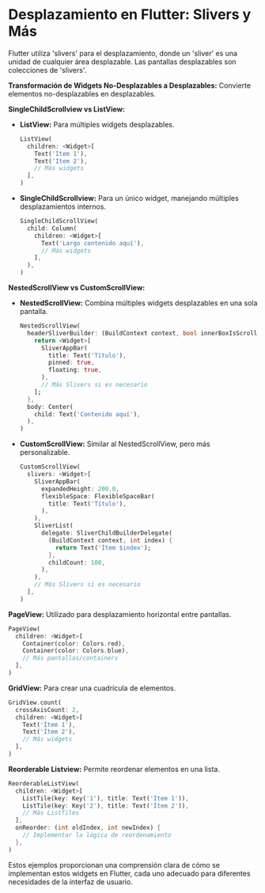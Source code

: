 # Desplazamiento en Flutter: Slivers y Más

Flutter utiliza 'slivers' para el desplazamiento, donde un 'sliver' es una unidad de cualquier área desplazable. Las pantallas desplazables son colecciones de 'slivers'.

**Transformación de Widgets No-Desplazables a Desplazables:**
Convierte elementos no-desplazables en desplazables.

**SingleChildScrollview vs ListView:**
- **ListView:** Para múltiples widgets desplazables.
  ```dart
  ListView(
    children: <Widget>[
      Text('Item 1'),
      Text('Item 2'),
      // Más widgets
    ],
  )
  ```
- **SingleChildScrollview:** Para un único widget, manejando múltiples desplazamientos internos.
  ```dart
  SingleChildScrollView(
    child: Column(
      children: <Widget>[
        Text('Largo contenido aquí'),
        // Más widgets
      ],
    ),
  )
  ```

**NestedScrollView vs CustomScrollView:**
- **NestedScrollView:** Combina múltiples widgets desplazables en una sola pantalla.
  ```dart
  NestedScrollView(
    headerSliverBuilder: (BuildContext context, bool innerBoxIsScrolled) {
      return <Widget>[
        SliverAppBar(
          title: Text('Título'),
          pinned: true,
          floating: true,
        ),
        // Más Slivers si es necesario
      ];
    },
    body: Center(
      child: Text('Contenido aquí'),
    ),
  )
  ```
- **CustomScrollView:** Similar al NestedScrollView, pero más personalizable.
  ```dart
  CustomScrollView(
    slivers: <Widget>[
      SliverAppBar(
        expandedHeight: 200.0,
        flexibleSpace: FlexibleSpaceBar(
          title: Text('Título'),
        ),
      ),
      SliverList(
        delegate: SliverChildBuilderDelegate(
          (BuildContext context, int index) {
            return Text('Ítem $index');
          },
          childCount: 100,
        ),
      ),
      // Más Slivers si es necesario
    ],
  )
  ```

**PageView:**
Utilizado para desplazamiento horizontal entre pantallas.
```dart
PageView(
  children: <Widget>[
    Container(color: Colors.red),
    Container(color: Colors.blue),
    // Más pantallas/containers
  ],
)
```

**GridView:**
Para crear una cuadrícula de elementos.
```dart
GridView.count(
  crossAxisCount: 2,
  children: <Widget>[
    Text('Ítem 1'),
    Text('Ítem 2'),
    // Más widgets
  ],
)
```

**Reorderable Listview:**
Permite reordenar elementos en una lista.
```dart
ReorderableListView(
  children: <Widget>[
    ListTile(key: Key('1'), title: Text('Ítem 1')),
    ListTile(key: Key('2'), title: Text('Ítem 2')),
    // Más ListTiles
  ],
  onReorder: (int oldIndex, int newIndex) {
    // Implementar la lógica de reordenamiento
  },
)
```

Estos ejemplos proporcionan una comprensión clara de cómo se implementan estos widgets en Flutter, cada uno adecuado para diferentes necesidades de la interfaz de usuario.